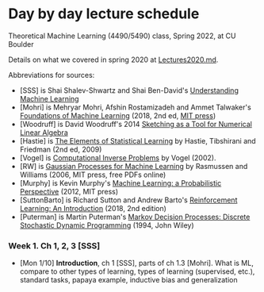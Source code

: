 # Day by day lecture schedule
Theoretical Machine Learning (4490/5490) class, Spring 2022, at CU Boulder

Details on what we covered in spring 2020 at [Lectures2020.md](Lectures2020.md).

Abbreviations for sources:
- [SSS] is Shai Shalev-Shwartz and Shai Ben-David's [Understanding Machine Learning](https://www.cs.huji.ac.il/~shais/UnderstandingMachineLearning/)
- [Mohri] is Mehryar Mohri, Afshin Rostamizadeh and Ammet Talwaker's [Foundations of Machine Learning](https://cs.nyu.edu/~mohri/mlbook/) (2018, 2nd ed, [MIT press](https://cs.nyu.edu/~mohri/mlbook/))
- [Woodruff] is David Woodruff's 2014 [Sketching as a Tool for Numerical Linear Algebra](http://dx.doi.org/10.1561/0400000060)
- [Hastie] is [The Elements of
Statistical Learning](https://web.stanford.edu/~hastie/ElemStatLearn/) by Hastie, Tibshirani and Friedman (2nd ed, 2009)
- [Vogel] is [Computational Inverse Problems](https://epubs.siam.org/doi/book/10.1137/1.9780898717570) by Vogel (2002).
- [RW] is [Gaussian Processes for Machine Learning](http://www.gaussianprocess.org/gpml/) by Rasmussen and Williams (2006, MIT press, free PDFs online)
- [Murphy] is Kevin Murphy's [Machine Learning: a Probabilistic Perspective](https://www.cs.ubc.ca/~murphyk/MLbook/) (2012, MIT press)
- [SuttonBarto] is Richard Sutton and Andrew Barto's [Reinforcement Learning: An Introduction](http://incompleteideas.net/book/the-book-2nd.html) (2018, 2nd edition)
- [Puterman] is Martin Puterman's [Markov Decision Processes: Discrete Stochastic Dynamic Programming](https://dl.acm.org/doi/book/10.5555/528623) (1994, John Wiley)



### Week 1.  Ch 1, 2, 3 [SSS]
- [Mon 1/10] **Introduction**, ch 1 [SSS], parts of ch 1.3 [Mohri]. What is ML, compare to other types of learning, types of learning (supervised, etc.), standard tasks, papaya example, inductive bias and generalization
